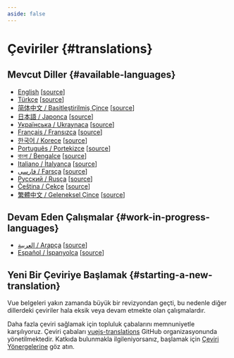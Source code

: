 ```yaml
---
aside: false
---
```


# Çeviriler {#translations}

## Mevcut Diller {#available-languages}

- [English](https://vuejs.org/) [[source](https://github.com/vuejs/docs)]
- [Türkçe](https://tr.vuejs.org/) [[source](https://github.com/vuejs/docs)]
- [简体中文 / Basitleştirilmiş Çince](https://cn.vuejs.org/) [[source](https://github.com/vuejs-translations/docs-zh-cn)]
- [日本語 / Japonca](https://ja.vuejs.org/) [[source](https://github.com/vuejs-translations/docs-ja)]
- [Українська / Ukraynaca](https://ua.vuejs.org/) [[source](https://github.com/vuejs-translations/docs-uk)]
- [Français / Fransızca](https://fr.vuejs.org) [[source](https://github.com/vuejs-translations/docs-fr)]
- [한국어 / Korece](https://ko.vuejs.org) [[source](https://github.com/vuejs-translations/docs-ko)]
- [Português / Portekizce](https://pt.vuejs.org) [[source](https://github.com/vuejs-translations/docs-pt)]
- [বাংলা / Bengalce](https://bn.vuejs.org) [[source](https://github.com/vuejs-translations/docs-bn)]
- [Italiano / İtalyanca](https://it.vuejs.org) [[source](https://github.com/vuejs-translations/docs-it)]
- [فارسی / Farsça](https://fa.vuejs.org) [[source](https://github.com/vuejs-translations/docs-fa)]
- [Русский / Rusça](https://ru.vuejs.org/) [[source](https://github.com/vuejs-translations/docs-ru)]
- [Čeština / Çekçe](https://cs.vuejs.org/) [[source](https://github.com/vuejs-translations/docs-cs)]
- [繁體中文 / Geleneksel Çince](https://zh-hk.vuejs.org/) [[source](https://github.com/vuejs-translations/docs-zh-hk)]

## Devam Eden Çalışmalar {#work-in-progress-languages}

- [العربية / Arapça](https://ar.vuejs.org/) [[source](https://github.com/vuejs-translations/docs-ar)]
- [Español / İspanyolca](https://vue3-spanish-docs.netlify.app/) [[source](https://github.com/icarusgk/vuejs-spanish-docs)]

## Yeni Bir Çeviriye Başlamak {#starting-a-new-translation}

Vue belgeleri yakın zamanda büyük bir revizyondan geçti, bu nedenle diğer dillerdeki çeviriler hala eksik veya devam etmekte olan çalışmalardır.

Daha fazla çeviri sağlamak için topluluk çabalarını memnuniyetle karşılıyoruz. Çeviri çabaları [vuejs-translations](https://github.com/vuejs-translations/) GitHub organizasyonunda yönetilmektedir. Katkıda bulunmakla ilgileniyorsanız, başlamak için [Çeviri Yönergelerine](https://github.com/vuejs-translations/guidelines/blob/main/README.md) göz atın.
